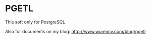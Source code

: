 # PGETL
This soft only for PostgreSQL

Also for documents on my blog:
http://www.wurenny.com/blog/pgetl
